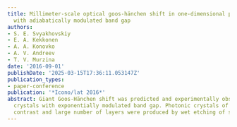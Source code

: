 ```yaml
---
title: Millimeter-scale optical goos-hänchen shift in one-dimensional photonic crystals
  with adiabatically modulated band gap
authors:
- S. E. Svyakhovskiy
- E. A. Kekkonen
- A. A. Konovko
- A. V. Andreev
- T. V. Murzina
date: '2016-09-01'
publishDate: '2025-03-15T17:36:11.053147Z'
publication_types:
- paper-conference
publication: '*Icono/lat 2016*'
abstract: Giant Goos-Hänchen shift was predicted and experimentally observed in photonic
  crystals with exponentially modulated band gap. Photonic crystals of high optical
  contrast and large number of layers were produced by wet etching of silicon.
---
```

